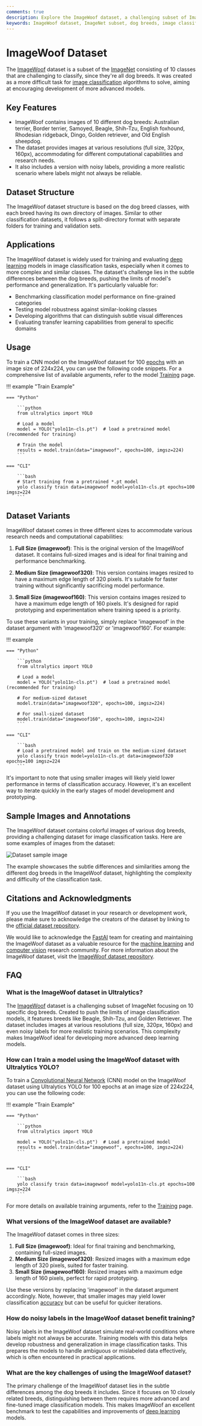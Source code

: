 ```yaml
---
comments: true
description: Explore the ImageWoof dataset, a challenging subset of ImageNet focusing on 10 dog breeds, designed to enhance image classification models. Learn more on Ultralytics Docs.
keywords: ImageWoof dataset, ImageNet subset, dog breeds, image classification, deep learning, machine learning, Ultralytics, training dataset, noisy labels
---
```


# ImageWoof Dataset

The [ImageWoof](https://github.com/fastai/imagenette) dataset is a subset of the [ImageNet](imagenet.md) consisting of 10 classes that are challenging to classify, since they're all dog breeds. It was created as a more difficult task for [image classification](https://www.ultralytics.com/glossary/image-classification) algorithms to solve, aiming at encouraging development of more advanced models.

## Key Features

- ImageWoof contains images of 10 different dog breeds: Australian terrier, Border terrier, Samoyed, Beagle, Shih-Tzu, English foxhound, Rhodesian ridgeback, Dingo, Golden retriever, and Old English sheepdog.
- The dataset provides images at various resolutions (full size, 320px, 160px), accommodating for different computational capabilities and research needs.
- It also includes a version with noisy labels, providing a more realistic scenario where labels might not always be reliable.

## Dataset Structure

The ImageWoof dataset structure is based on the dog breed classes, with each breed having its own directory of images. Similar to other classification datasets, it follows a split-directory format with separate folders for training and validation sets.

## Applications

The ImageWoof dataset is widely used for training and evaluating [deep learning](https://www.ultralytics.com/glossary/deep-learning-dl) models in image classification tasks, especially when it comes to more complex and similar classes. The dataset's challenge lies in the subtle differences between the dog breeds, pushing the limits of model's performance and generalization. It's particularly valuable for:

- Benchmarking classification model performance on fine-grained categories
- Testing model robustness against similar-looking classes
- Developing algorithms that can distinguish subtle visual differences
- Evaluating transfer learning capabilities from general to specific domains

## Usage

To train a CNN model on the ImageWoof dataset for 100 [epochs](https://www.ultralytics.com/glossary/epoch) with an image size of 224x224, you can use the following code snippets. For a comprehensive list of available arguments, refer to the model [Training](../../modes/train.md) page.

!!! example "Train Example"

    === "Python"

        ```python
        from ultralytics import YOLO

        # Load a model
        model = YOLO("yolo11n-cls.pt")  # load a pretrained model (recommended for training)

        # Train the model
        results = model.train(data="imagewoof", epochs=100, imgsz=224)
        ```

    === "CLI"

        ```bash
        # Start training from a pretrained *.pt model
        yolo classify train data=imagewoof model=yolo11n-cls.pt epochs=100 imgsz=224
        ```

## Dataset Variants

ImageWoof dataset comes in three different sizes to accommodate various research needs and computational capabilities:

1. **Full Size (imagewoof)**: This is the original version of the ImageWoof dataset. It contains full-sized images and is ideal for final training and performance benchmarking.

2. **Medium Size (imagewoof320)**: This version contains images resized to have a maximum edge length of 320 pixels. It's suitable for faster training without significantly sacrificing model performance.

3. **Small Size (imagewoof160)**: This version contains images resized to have a maximum edge length of 160 pixels. It's designed for rapid prototyping and experimentation where training speed is a priority.

To use these variants in your training, simply replace 'imagewoof' in the dataset argument with 'imagewoof320' or 'imagewoof160'. For example:

!!! example

    === "Python"

        ```python
        from ultralytics import YOLO

        # Load a model
        model = YOLO("yolo11n-cls.pt")  # load a pretrained model (recommended for training)

        # For medium-sized dataset
        model.train(data="imagewoof320", epochs=100, imgsz=224)

        # For small-sized dataset
        model.train(data="imagewoof160", epochs=100, imgsz=224)
        ```

    === "CLI"

        ```bash
        # Load a pretrained model and train on the medium-sized dataset
        yolo classify train model=yolo11n-cls.pt data=imagewoof320 epochs=100 imgsz=224
        ```

It's important to note that using smaller images will likely yield lower performance in terms of classification accuracy. However, it's an excellent way to iterate quickly in the early stages of model development and prototyping.

## Sample Images and Annotations

The ImageWoof dataset contains colorful images of various dog breeds, providing a challenging dataset for image classification tasks. Here are some examples of images from the dataset:

![Dataset sample image](https://github.com/ultralytics/docs/releases/download/0/imagewoof-dataset-sample.avif)

The example showcases the subtle differences and similarities among the different dog breeds in the ImageWoof dataset, highlighting the complexity and difficulty of the classification task.

## Citations and Acknowledgments

If you use the ImageWoof dataset in your research or development work, please make sure to acknowledge the creators of the dataset by linking to the [official dataset repository](https://github.com/fastai/imagenette).

We would like to acknowledge the [FastAI](https://www.fast.ai/) team for creating and maintaining the ImageWoof dataset as a valuable resource for the [machine learning](https://www.ultralytics.com/glossary/machine-learning-ml) and [computer vision](https://www.ultralytics.com/glossary/computer-vision-cv) research community. For more information about the ImageWoof dataset, visit the [ImageWoof dataset repository](https://github.com/fastai/imagenette).

## FAQ

### What is the ImageWoof dataset in Ultralytics?

The [ImageWoof](https://github.com/fastai/imagenette) dataset is a challenging subset of ImageNet focusing on 10 specific dog breeds. Created to push the limits of image classification models, it features breeds like Beagle, Shih-Tzu, and Golden Retriever. The dataset includes images at various resolutions (full size, 320px, 160px) and even noisy labels for more realistic training scenarios. This complexity makes ImageWoof ideal for developing more advanced deep learning models.

### How can I train a model using the ImageWoof dataset with Ultralytics YOLO?

To train a [Convolutional Neural Network](https://www.ultralytics.com/glossary/convolutional-neural-network-cnn) (CNN) model on the ImageWoof dataset using Ultralytics YOLO for 100 epochs at an image size of 224x224, you can use the following code:

!!! example "Train Example"

    === "Python"

        ```python
        from ultralytics import YOLO

        model = YOLO("yolo11n-cls.pt")  # Load a pretrained model
        results = model.train(data="imagewoof", epochs=100, imgsz=224)
        ```


    === "CLI"

        ```bash
        yolo classify train data=imagewoof model=yolo11n-cls.pt epochs=100 imgsz=224
        ```

For more details on available training arguments, refer to the [Training](../../modes/train.md) page.

### What versions of the ImageWoof dataset are available?

The ImageWoof dataset comes in three sizes:

1. **Full Size (imagewoof)**: Ideal for final training and benchmarking, containing full-sized images.
2. **Medium Size (imagewoof320)**: Resized images with a maximum edge length of 320 pixels, suited for faster training.
3. **Small Size (imagewoof160)**: Resized images with a maximum edge length of 160 pixels, perfect for rapid prototyping.

Use these versions by replacing 'imagewoof' in the dataset argument accordingly. Note, however, that smaller images may yield lower classification [accuracy](https://www.ultralytics.com/glossary/accuracy) but can be useful for quicker iterations.

### How do noisy labels in the ImageWoof dataset benefit training?

Noisy labels in the ImageWoof dataset simulate real-world conditions where labels might not always be accurate. Training models with this data helps develop robustness and generalization in image classification tasks. This prepares the models to handle ambiguous or mislabeled data effectively, which is often encountered in practical applications.

### What are the key challenges of using the ImageWoof dataset?

The primary challenge of the ImageWoof dataset lies in the subtle differences among the dog breeds it includes. Since it focuses on 10 closely related breeds, distinguishing between them requires more advanced and fine-tuned image classification models. This makes ImageWoof an excellent benchmark to test the capabilities and improvements of [deep learning](https://www.ultralytics.com/glossary/deep-learning-dl) models.
